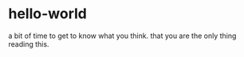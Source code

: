 # hello-world

a bit of time to get to know what you think. that you are the only thing reading this. 
